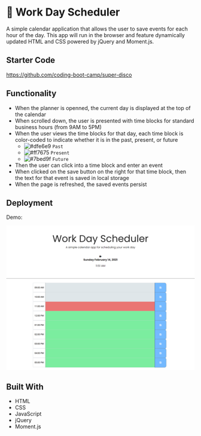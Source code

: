 # 📆 Work Day Scheduler

A simple calendar application that allows the user to save events for each hour of the day. This app will run in the browser and feature dynamically updated HTML and CSS powered by jQuery and Moment.js.

## Starter Code
https://github.com/coding-boot-camp/super-disco


## Functionality
* When the planner is openned, the current day is displayed at the top of the calendar
* When scrolled down, the user is presented with time blocks for standard business hours (from 9AM to 5PM)
* When the user views the time blocks for that day, each time block is color-coded to indicate whether it is in the past, present, or future
  * ![#dfe6e9](https://via.placeholder.com/15/F2EDDC/000000?text=+) `Past` 
  * ![#ff7675](https://via.placeholder.com/15/D96A29/000000?text=+) `Present`
  * ![#7bed9f](https://via.placeholder.com/15/1589F0/000000?text=+) `Future` 
* Then the user can click into a time block and enter an event
* When clicked on the save button on the right for that time block, then the text for that event is saved in local storage
* When the page is refreshed, the saved events persist


## Deployment
Demo: 

![day planner demo](./Assets/05-third-party-apis-homework-demo.png)

## Built With

  * HTML
  * CSS
  * JavaScript
  * jQuery
  * Moment.js